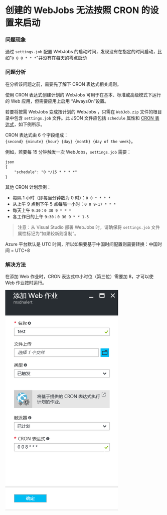 <properties
	pageTitle="创建的 WebJobs 无法按照 CRON 的设置来启动"
	description="设置中国 UTC 时间使 WebJobs 可以按照 CRON 启动"
	services="Web-Apps"
	documentationCenter=""
	authors=""
	manager=""
	editor=""
	tags="Azure,Portal,Web Jobs,CRON,UTC"/>

<tags
    ms.service="Web-Apps-aog"
    ms.date="12/08/2016"
    wacn.date="12/08/2016"/>

# 创建的 WebJobs 无法按照 CRON 的设置来启动 #

### 问题现象 ###

通过 `settings.job` 配置 WebJobs 的启动时间，发现没有在指定的时间启动，比如"`0 0 0 * * *`"并没有在每天的零点启动

### 问题分析 ###

在分析该问题之前，需要先了解下 CRON 表达式相关规则。

使用 CRON 表达式创建计划的 WebJobs 可用于在基本、标准或高级模式下运行的 Web 应用，但需要应用上启用 “AlwaysOn”设置。

若要将按需 WebJobs 变成按计划的 WebJobs ，只需在 `WebJob.zip` 文件的根目录中包含 `settings.job` 文件。此 JSON 文件应包括 `schedule` 属性和 [CRON 表达式](https://zh.wikipedia.org/wiki/Cron)，如下例所示。

CRON 表达式由 6 个字段组成：`{second} {minute} {hour} {day} {month} {day of the week}`。

例如，若要每 15 分钟触发一次 WebJobs，`settings.job` 需要：

```
json
{
    "schedule": "0 */15 * * * *"
}
```

其他 CRON 计划示例：

- 每隔 1 小时（即每当分钟数为 0 时）：`0 0 * * * *`
- 从上午 9 点到下午 5 点每隔一小时：`0 0 9-17 * * *`
- 每天上午 `9:30：0 30 9 * * *`
- 各工作日的上午 `9:30：0 30 9 * * 1-5`

> 注意：从 Visual Studio 部署 WebJobs 时，请确保将 `settings.job` 文件属性标记为“如果较新则复制”。

Azure 平台默认是 UTC 时间，所以如果要基于中国时间配置则需要转换：中国时间 = UTC+8

### 解决方法 ###

在添加 Web 作业时，CRON 表达式中小时位（第三位）需要加 8，才可以使 Web 作业按时运行。

![UTC+8](./media/aog-web-apps-qa-webjob-cron-boot-error/UTC+8.png)